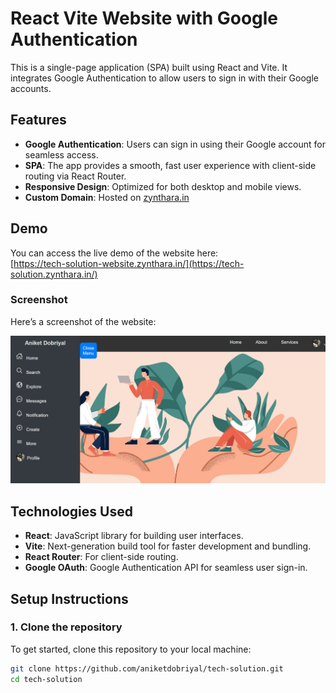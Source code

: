 # React Vite Website with Google Authentication

This is a single-page application (SPA) built using React and Vite. It integrates Google Authentication to allow users to sign in with their Google accounts.

## Features
- **Google Authentication**: Users can sign in using their Google account for seamless access.
- **SPA**: The app provides a smooth, fast user experience with client-side routing via React Router.
- **Responsive Design**: Optimized for both desktop and mobile views.
- **Custom Domain**: Hosted on [zynthara.in](https://tech-solution.zynthara.in/)

## Demo
You can access the live demo of the website here:  
[https://tech-solution-website.zynthara.in/](https://tech-solution.zynthara.in/)

### Screenshot
Here’s a screenshot of the website:

![Website Screenshot](/Screenshot_8-11-2024_205350_tech-solution.zynthara.in.jpeg)  <!-- Path to your screenshot file -->

## Technologies Used
- **React**: JavaScript library for building user interfaces.
- **Vite**: Next-generation build tool for faster development and bundling.
- **React Router**: For client-side routing.
- **Google OAuth**: Google Authentication API for seamless user sign-in.

## Setup Instructions

### 1. Clone the repository
To get started, clone this repository to your local machine:
```bash
git clone https://github.com/aniketdobriyal/tech-solution.git
cd tech-solution
